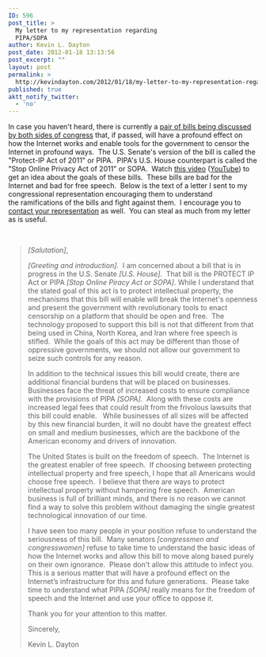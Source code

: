 ```yaml
---
ID: 596
post_title: >
  My letter to my representation regarding
  PIPA/SOPA
author: Kevin L. Dayton
post_date: 2012-01-18 13:13:56
post_excerpt: ""
layout: post
permalink: >
  http://kevindayton.com/2012/01/18/my-letter-to-my-representation-regarding-pipasopa/
published: true
aktt_notify_twitter:
  - 'no'
---
```

In case you haven't heard, there is currently a <a title="http://en.wikipedia.org/wiki/Wikipedia:SOPA_initiative/Learn_more" href="http://en.wikipedia.org/wiki/Wikipedia:SOPA_initiative/Learn_more" target="_blank">pair of bills being discussed by both sides of congress</a> that, if passed, will have a profound effect on how the Internet works and enable tools for the government to censor the Internet in profound ways.  The U.S. Senate's version of the bill is called the "Protect-IP Act of 2011" or PIPA.  PIPA's U.S. House counterpart is called the "Stop Online Privacy Act of 2011" or SOPA.  Watch <a title="http://www.youtube.com/watch?v=yDX8Lyl16Qs&amp;feature=youtu.be" href="http://www.youtube.com/watch?v=yDX8Lyl16Qs&amp;feature=youtu.be" target="_blank">this video</a> (<a title="http://www.youtube.com/watch?v=yDX8Lyl16Qs&amp;feature=youtu.be" href="http://www.youtube.com/watch?v=yDX8Lyl16Qs&amp;feature=youtu.be" target="_blank">YouTube</a>) to get an idea about the goals of these bills.  These bills are bad for the Internet and bad for free speech.  Below is the text of a letter I sent to my congressional representation encouraging them to understand the ramifications of the bills and fight against them.  I encourage you to<a title="http://www.usa.gov/Contact/Elected.shtml" href="http://www.usa.gov/Contact/Elected.shtml" target="_blank"> contact your representation</a> as well.  You can steal as much from my letter as is useful.

&nbsp;
<blockquote><em>[Salutation]</em>,

<em>[Greeting and introduction].</em>  I am concerned about a bill that is in progress in the U.S. Senate <em>[U.S. House]</em>.  That bill is the PROTECT IP Act or PIPA <em>[Stop Online Piracy Act or SOPA]</em>. While I understand that the stated goal of this act is to protect intellectual property, the mechanisms that this bill will enable will break the Internet's openness and present the government with revolutionary tools to enact censorship on a platform that should be open and free.  The technology proposed to support this bill is not that different from that being used in China, North Korea, and Iran where free speech is stifled.  While the goals of this act may be different than those of oppressive governments, we should not allow our government to seize such controls for any reason.

In addition to the technical issues this bill would create, there are additional financial burdens that will be placed on businesses.  Businesses face the threat of increased costs to ensure compliance with the provisions of PIPA <em>[SOPA]</em>.  Along with these costs are increased legal fees that could result from the frivolous lawsuits that this bill could enable.   While businesses of all sizes will be affected by this new financial burden, it will no doubt have the greatest effect on small and medium businesses, which are the backbone of the American economy and drivers of innovation.

The United States is built on the freedom of speech.  The Internet is the greatest enabler of free speech.  If choosing between protecting intellectual property and free speech, I hope that all Americans would choose free speech.  I believe that there are ways to protect intellectual property without hampering free speech.  American business is full of brilliant minds, and there is no reason we cannot find a way to solve this problem without damaging the single greatest technological innovation of our time.

I have seen too many people in your position refuse to understand the seriousness of this bill.  Many senators <em>[congressmen and congresswomen]</em> refuse to take time to understand the basic ideas of how the Internet works and allow this bill to move along based purely on their own ignorance.  Please don't allow this attitude to infect you.  This is a serious matter that will have a profound effect on the Internet’s infrastructure for this and future generations.  Please take time to understand what PIPA <em>[SOPA]</em> really means for the freedom of speech and the Internet and use your office to oppose it.

Thank you for your attention to this matter.

Sincerely,

Kevin L. Dayton</blockquote>